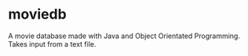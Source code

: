 # moviedb
A movie database made with Java and Object Orientated Programming. Takes input from a text file.
